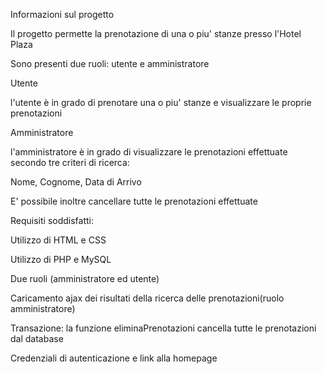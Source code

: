 		
Informazioni sul progetto

Il progetto permette la prenotazione di una o piu' stanze presso l'Hotel Plaza 

Sono presenti due ruoli: utente e amministratore

Utente

l'utente è in grado di prenotare una o piu' stanze e visualizzare le proprie prenotazioni

Amministratore

l'amministratore è in grado di visualizzare le prenotazioni effettuate  secondo tre criteri di ricerca:

Nome, Cognome, Data di Arrivo

E' possibile inoltre cancellare tutte le prenotazioni effettuate

Requisiti soddisfatti: 

Utilizzo di HTML e CSS

Utilizzo di PHP e MySQL</li>

Due ruoli (amministratore ed utente)</li>

Caricamento ajax dei risultati della ricerca delle prenotazioni(ruolo amministratore)

Transazione: la funzione eliminaPrenotazioni cancella tutte le prenotazioni dal database

Credenziali di autenticazione e link alla homepage



